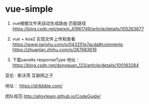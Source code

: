 # vue-simple

1. vue根据文件夹自动生成路由 匹配路径
https://blog.csdn.net/weixin_41961749/article/details/105263677


2. vue + koa2 实现文件上传和查看
https://www.jianshu.com/p/043251e7acda#comments
https://zhuanlan.zhihu.com/p/267683616

3. 下载saveAs
  responseType
  地址：https://blog.csdn.net/dongguan_123/article/details/100183284


 亚伦 · 斯沃茨
 互联网之子



地址：
https://dribbble.com/



团队规范
http://alloyteam.github.io/CodeGuide/
